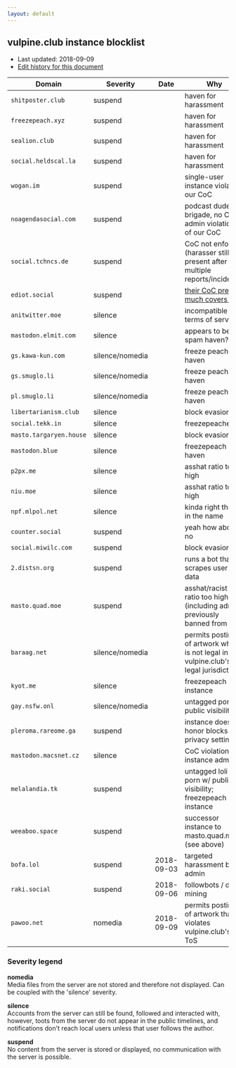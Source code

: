 ```yaml
---
layout: default
---
```


## vulpine.club instance blocklist

- Last updated: 2018-09-09
- [Edit history for this document](https://github.com/vulpineclub/vulpineclub.github.io/commits/master/blocklist.md)

Domain                  | Severity          | Date          | Why
------                  | --------          | ----          | ---
`shitposter.club`       | suspend           |               | haven for harassment
`freezepeach.xyz`       | suspend           |               | haven for harassment
`sealion.club`          | suspend           |               | haven for harassment
`social.heldscal.la`    | suspend           |               | haven for harassment
`wogan.im`              | suspend           |               | single-user instance violating our CoC
`noagendasocial.com`    | suspend           |               | podcast dudebro brigade, no CoC, admin violations of our CoC
`social.tchncs.de`      | suspend           |               | CoC not enforced (harasser still present after multiple reports/incidents)
`ediot.social`          | suspend           |               | [their CoC pretty much covers it](http://ediot.social/about/more)
`anitwitter.moe`        | silence           |               | incompatible terms of service
`mastodon.elmit.com`    | silence           |               | appears to be a spam haven?
`gs.kawa-kun.com`       | silence/nomedia   |               | freeze peach haven
`gs.smuglo.li`          | silence/nomedia   |               | freeze peach haven
`pl.smuglo.li`          | silence/nomedia   |               | freeze peach haven
`libertarianism.club`   | silence           |               | block evasion
`social.tekk.in`        | silence           |               | freezepeachers
`masto.targaryen.house` | silence           |               | block evasion
`mastodon.blue`         | silence           |               | freezepeach haven
`p2px.me`               | silence           |               | asshat ratio too high
`niu.moe`               | silence           |               | asshat ratio too high
`npf.mlpol.net`         | silence           |               | <span title="npf = nazi pony fuckers">kinda right there in the name</span>
`counter.social`        | suspend           |               | yeah how about no
`social.miwilc.com`     | suspend           |               | block evasion
`2.distsn.org`          | suspend           |               | runs a bot that scrapes user data
`masto.quad.moe`        | suspend           |               | asshat/racist ratio too high (including admin previously banned from m.s)
`baraag.net`            | silence/nomedia   |               | permits posting of artwork which is not legal in vulpine.club's legal jurisdiction
`kyot.me`               | silence           |               | freezepeach instance
`gay.nsfw.onl`          | silence/nomedia   |               | untagged porn w/ public visibility
`pleroma.rareome.ga`    | suspend           |               | instance does not honor blocks or privacy settings
`mastodon.macsnet.cz`   | silence           |               | CoC violations by instance admin
`melalandia.tk`         | suspend           |               | untagged loli porn w/ public visibility; freezepeach instance
`weeaboo.space`         | suspend           |               | successor instance to masto.quad.moe (see above)
`bofa.lol`              | suspend           | 2018-09-03    | targeted harassment by admin
`raki.social`           | suspend           | 2018-09-06    | followbots / data mining
`pawoo.net`             | nomedia           | 2018-09-09    | permits posting of artwork that violates vulpine.club's ToS

### Severity legend

**nomedia**  
Media files from the server are not stored and therefore not displayed. Can be coupled with the 'silence' severity.

**silence**  
Accounts from the server can still be found, followed and interacted with, however, toots from the server do not appear in the public timelines, and notifications don't reach local users unless that user follows the author.

**suspend**  
No content from the server is stored or displayed, no communication with the server is possible.
